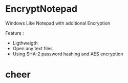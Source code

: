 # EncryptNotepad

Windows Like Notepad with additional Encryption

Feature :
- Ligthweigth
- Open any text files
- Using SHA-2 password hashing and AES encryption

# cheer

